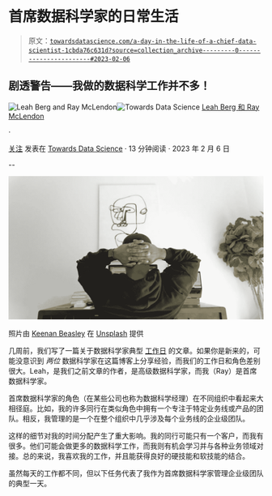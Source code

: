 # 首席数据科学家的日常生活

> 原文：[`towardsdatascience.com/a-day-in-the-life-of-a-chief-data-scientist-1cbda76c631d?source=collection_archive---------0-----------------------#2023-02-06`](https://towardsdatascience.com/a-day-in-the-life-of-a-chief-data-scientist-1cbda76c631d?source=collection_archive---------0-----------------------#2023-02-06)

## 剧透警告——我做的数据科学工作并不多！

[](https://medium.com/@DataScienceRebalanced?source=post_page-----1cbda76c631d--------------------------------)![Leah Berg and Ray McLendon](https://medium.com/@DataScienceRebalanced?source=post_page-----1cbda76c631d--------------------------------)[](https://towardsdatascience.com/?source=post_page-----1cbda76c631d--------------------------------)![Towards Data Science](https://towardsdatascience.com/?source=post_page-----1cbda76c631d--------------------------------) [Leah Berg 和 Ray McLendon](https://medium.com/@DataScienceRebalanced?source=post_page-----1cbda76c631d--------------------------------)

·

[关注](https://medium.com/m/signin?actionUrl=https%3A%2F%2Fmedium.com%2F_%2Fsubscribe%2Fuser%2F52338acfb4b9&operation=register&redirect=https%3A%2F%2Ftowardsdatascience.com%2Fa-day-in-the-life-of-a-chief-data-scientist-1cbda76c631d&user=Leah+Berg+and+Ray+McLendon&userId=52338acfb4b9&source=post_page-52338acfb4b9----1cbda76c631d---------------------post_header-----------) 发表在 [Towards Data Science](https://towardsdatascience.com/?source=post_page-----1cbda76c631d--------------------------------) · 13 分钟阅读 · 2023 年 2 月 6 日[](https://medium.com/m/signin?actionUrl=https%3A%2F%2Fmedium.com%2F_%2Fvote%2Ftowards-data-science%2F1cbda76c631d&operation=register&redirect=https%3A%2F%2Ftowardsdatascience.com%2Fa-day-in-the-life-of-a-chief-data-scientist-1cbda76c631d&user=Leah+Berg+and+Ray+McLendon&userId=52338acfb4b9&source=-----1cbda76c631d---------------------clap_footer-----------)

--

[](https://medium.com/m/signin?actionUrl=https%3A%2F%2Fmedium.com%2F_%2Fbookmark%2Fp%2F1cbda76c631d&operation=register&redirect=https%3A%2F%2Ftowardsdatascience.com%2Fa-day-in-the-life-of-a-chief-data-scientist-1cbda76c631d&source=-----1cbda76c631d---------------------bookmark_footer-----------)![](img/744f4ff54a5d2b5ce1ad85bfc96d9680.png)

照片由 [Keenan Beasley](https://unsplash.com/@keenanbeasley?utm_source=medium&utm_medium=referral) 在 [Unsplash](https://unsplash.com/?utm_source=medium&utm_medium=referral) 提供

几周前，我们写了一篇关于数据科学家典型 [工作日](https://medium.com/towards-data-science/a-day-in-the-life-of-a-data-scientist-938d917370b9) 的文章。如果你是新来的，可能没意识到 *两位* 数据科学家在这篇博客上分享经验，而我们的工作日和角色差别很大。Leah，是我们之前文章的作者，是高级数据科学家，而我（Ray）是首席数据科学家。

首席数据科学家的角色（在某些公司也称为数据科学经理）在不同组织中看起来大相径庭。比如，我的许多同行在类似角色中拥有一个专注于特定业务线或产品的团队。相反，我管理的是一个在整个组织中几乎涉及每个业务线的企业级团队。

这样的细节对我的时间分配产生了重大影响。我的同行可能只有一个客户，而我有很多。他们可能会做更多的数据科学工作，而我则有机会学习并与各种业务领域对接。总的来说，我喜欢我的工作，并且能获得良好的硬技能和软技能的结合。

虽然每天的工作都不同，但以下任务代表了我作为首席数据科学家管理企业级团队的典型一天。
